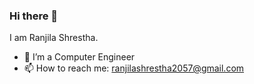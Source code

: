 ### Hi there 👋
I am Ranjila Shrestha. 

- 🌱 I’m a Computer Engineer
- 📫 How to reach me: ranjilashrestha2057@gmail.com


